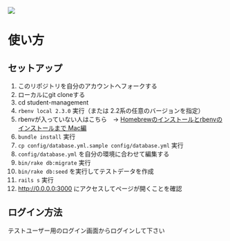
![](https://s3-us-west-2.amazonaws.com/wordpressimageawesome/wp-content/uploads/2016/05/20233805/92833ef89335452c5c76c529fe8430b2.png)

# 使い方

## セットアップ
1. このリポジトリを自分のアカウントへフォークする
2. ローカルにgit cloneする
3. cd student-management
4. `rbenv local 2.3.0` 実行（または 2.2系の任意のバージョンを指定）
5. rbenvが入っていない人はこちら　→ [Homebrewのインストールとrbenvのインストールまで Mac編](http://qiita.com/issobero/items/e0443b79da117ed48294)
6. `bundle install` 実行
7. `cp config/database.yml.sample config/database.yml` 実行
8. `config/database.yml` を自分の環境に合わせて編集する
9. `bin/rake db:migrate` 実行
10. `bin/rake db:seed` を実行してテストデータを作成
12. `rails s` 実行
13. http://0.0.0.0:3000 にアクセスしてページが開くことを確認

## ログイン方法

テストユーザー用のログイン画面からログインして下さい
